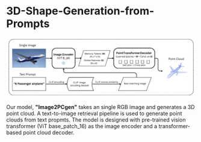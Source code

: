 # 3D-Shape-Generation-from-Prompts
<p align="center">
    <img src="images/model_architecture.png" alt="Overview">
</p>

Our model, **"Image2PCgen"** takes an single RGB image and generates a 3D point cloud. A text-to-image retrieval pipeline is used to generate point clouds from text propmts. The model is designed with pre-trained vision transformer (ViT base_patch_16) as the image encoder and a transformer-based point cloud decoder.
